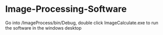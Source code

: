 # Image-Processing-Software
Go into /ImageProcess/bin/Debug, double click ImageCalculate.exe to run the software in the windows desktop
